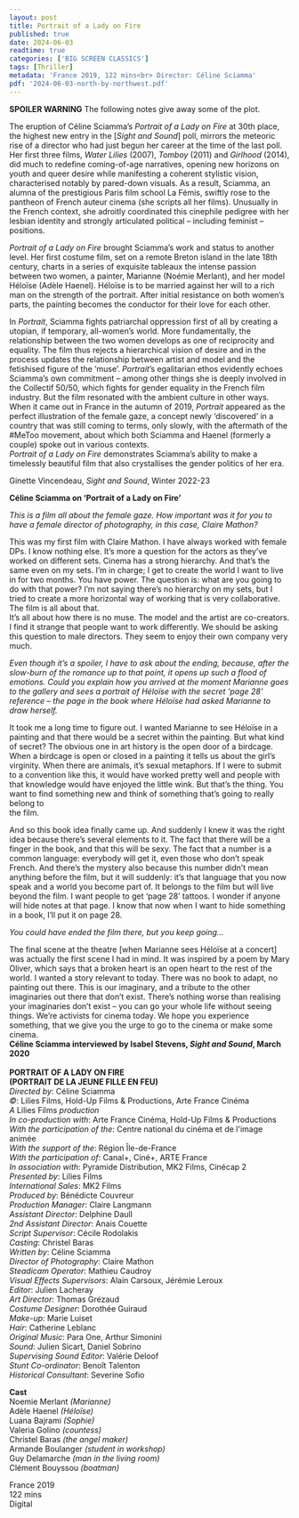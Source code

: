 ```yaml
---
layout: post
title: Portrait of a Lady on Fire
published: true
date: 2024-06-03
readtime: true
categories: ['BIG SCREEN CLASSICS']
tags: [Thriller]
metadata: 'France 2019, 122 mins<br> Director: Céline Sciamma'
pdf: '2024-06-03-north-by-northwest.pdf'
---
```


**SPOILER WARNING** The following notes give away some of the plot.

The eruption of Céline Sciamma’s _Portrait of a Lady on Fire_ at 30th place, the highest new entry in the [_Sight and Sound_] poll, mirrors the meteoric rise of a director who had just begun her career at the time of the last poll. Her first three films, _Water Lilies_ (2007), _Tomboy_ (2011) and _Girlhood_ (2014), did much to redefine coming-of-age narratives, opening new horizons on youth and queer desire while manifesting a coherent stylistic vision, characterised notably by pared-down visuals. As a result, Sciamma, an alumna of the prestigious Paris film school La Fémis, swiftly rose to the pantheon of French auteur cinema (she scripts all her films). Unusually in the French context, she adroitly coordinated this cinephile pedigree with her lesbian identity and strongly articulated political – including feminist – positions.

_Portrait of a Lady on Fire_ brought Sciamma’s work and status to another level. Her first costume film, set on a remote Breton island in the late 18th century, charts in a series of exquisite tableaux the intense passion between two women, a painter, Marianne (Noémie Merlant), and her model Héloïse (Adèle Haenel). Héloïse is to be married against her will to a rich man on the strength of the portrait. After initial resistance on both women’s parts, the painting becomes the conductor for their love for each other.

In _Portrait_, Sciamma fights patriarchal oppression first of all by creating a utopian, if temporary, all-women’s world. More fundamentally, the relationship between the two women develops as one of reciprocity and equality. The film thus rejects a hierarchical vision of desire and in the process updates the relationship between artist and model and the fetishised figure of the ‘muse’. _Portrait_’s egalitarian ethos evidently echoes Sciamma’s own commitment – among other things she is deeply involved in the Collectif 50/50, which fights for gender equality in the French film industry. But the film resonated with the ambient culture in other ways. When it came out in France in the autumn of 2019, _Portrait_ appeared as the perfect illustration of the female gaze, a concept newly ‘discovered’ in a country that was still coming to terms, only slowly, with the aftermath of the #MeToo movement, about which both Sciamma and Haenel (formerly a couple) spoke out in various contexts.  
_Portrait of a Lady on Fire_ demonstrates Sciamma’s ability to make a timelessly beautiful film that also crystallises the gender politics of her era.

Ginette Vincendeau, _Sight and Sound_, Winter 2022-23

**Céline Sciamma on ‘Portrait of a Lady on Fire’**

_This is a film all about the female gaze. How important was it for you to have a female director of photography, in this case, Claire Mathon?_

This was my first film with Claire Mathon. I have always worked with female DPs. I know nothing else. It’s more a question for the actors as they’ve worked on different sets. Cinema has a strong hierarchy. And that’s the same even on my sets. I’m in charge; I get to create the world I want to live in for two months. You have power. The question is: what are you going to do with that power? I’m not saying there’s no hierarchy on my sets, but I tried to create a more horizontal way of working that is very collaborative. The film is all about that.  
It’s all about how there is no muse. The model and the artist are co-creators.  
I find it strange that people want to work differently. We should be asking this question to male directors. They seem to enjoy their own company very much.

_Even though it’s a spoiler, I have to ask about the ending, because, after the slow-burn of the romance up to that point, it opens up such a flood of emotions. Could you explain how you arrived at the moment Marianne goes to the gallery and sees a portrait of Héloïse with the secret ‘page 28’ reference – the page in the book where Héloïse had asked Marianne to draw herself._

It took me a long time to figure out. I wanted Marianne to see Héloïse in a painting and that there would be a secret within the painting. But what kind of secret? The obvious one in art history is the open door of a birdcage. When a birdcage is open or closed in a painting it tells us about the girl’s virginity. When there are animals, it’s sexual metaphors. If I were to submit to a convention like this, it would have worked pretty well and people with that knowledge would have enjoyed the little wink. But that’s the thing. You want to find something new and think of something that’s going to really belong to  
the film.

And so this book idea finally came up. And suddenly I knew it was the right idea because there’s several elements to it. The fact that there will be a finger in the book, and that this will be sexy. The fact that a number is a common language: everybody will get it, even those who don’t speak French. And there’s the mystery also because this number didn’t mean anything before the film, but it will suddenly: it’s that language that you now speak and a world you become part of. It belongs to the film but will live beyond the film. I want people to get ‘page 28’ tattoos. I wonder if anyone will hide notes at that page. I know that now when I want to hide something in a book, I’ll put it on page 28.

_You could have ended the film there, but you keep going…_

The final scene at the theatre [when Marianne sees Héloïse at a concert] was actually the first scene I had in mind. It was inspired by a poem by Mary Oliver, which says that a broken heart is an open heart to the rest of the world. I wanted a story relevant to today. There was no book to adapt, no painting out there. This is our imaginary, and a tribute to the other imaginaries out there that don’t exist. There’s nothing worse than realising your imaginaries don’t exist – you can go your whole life without seeing things. We’re activists for cinema today. We hope you experience something, that we give you the urge to go to the cinema or make some cinema.  
**Céline Sciamma interviewed by Isabel Stevens, _Sight and Sound_, March 2020**  
<br>
**PORTRAIT OF A LADY ON FIRE<br>(PORTRAIT DE LA JEUNE FILLE EN FEU)**  
_Directed by_: Céline Sciamma  
_©_: Lilies Films, Hold-Up Films & Productions, Arte France Cinéma  
_A_ Lilies Films _production_  
_In co-production with_: Arte France Cinéma, Hold-Up Films & Productions  
_With the participation of the_: Centre national du cinéma et de l'image animée  
_With the support of the_: Région Île-de-France  
_With the participation of_: Canal+, Ciné+, ARTE France  
_In association with_: Pyramide Distribution, MK2 Films, Cinécap 2  
_Presented by_: Lilies Films  
_International Sales_: MK2 Films  
_Produced by_: Bénédicte Couvreur  
_Production Manager_: Claire Langmann  
_Assistant Director_: Delphine Daull  
_2nd Assistant Director_: Anais Couette  
_Script Supervisor_: Cécile Rodolakis  
_Casting_: Christel Baras  
_Written by_: Céline Sciamma  
_Director of Photography_: Claire Mathon  
_Steadicam Operator_: Mathieu Caudroy  
_Visual Effects Supervisors_: Alain Carsoux, Jérémie Leroux  
_Editor_: Julien Lacheray  
_Art Director_: Thomas Grézaud  
_Costume Designer_: Dorothée Guiraud  
_Make-up_: Marie Luiset  
_Hair_: Catherine Leblanc  
_Original Music_: Para One, Arthur Simonini  
_Sound_: Julien Sicart, Daniel Sobrino  
_Supervising Sound Editor_: Valérie Deloof  
_Stunt Co-ordinator_: Benoît Talenton  
_Historical Consultant_: Severine Sofio

**Cast**  
Noemie Merlant _(Marianne)_  
Adèle Haenel _(Héloïse)_  
Luana Bajrami _(Sophie)_  
Valeria Golino _(countess)_  
Christel Baras _(the angel maker)_  
Armande Boulanger _(student in workshop)_  
Guy Delamarche _(man in the living room)_  
Clément Bouyssou _(boatman)_  

France 2019  
122 mins  
Digital  
<!--stackedit_data:
eyJoaXN0b3J5IjpbLTE2NDM4MTE1MTBdfQ==
-->